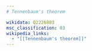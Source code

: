 ```yaml
---
# Tennenbaum's theorem

wikidata: Q2226803
msc_classification: 03
wikipedia_links:
  - "[[Tennenbaum's theorem]]"
---
```

